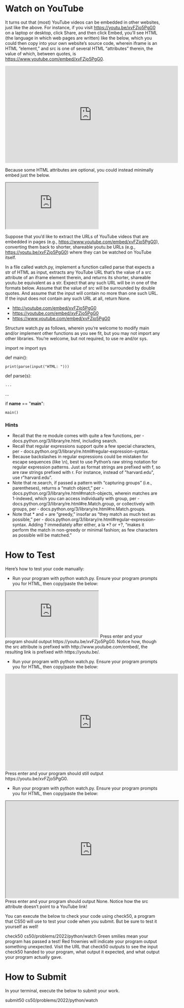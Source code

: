 # Watch on YouTube

It turns out that (most) YouTube videos can be embedded in other websites, just like the above. For instance, if you visit https://youtu.be/xvFZjo5PgG0 on a laptop or desktop, click Share, and then click Embed, you’ll see HTML (the language in which web pages are written) like the below, which you could then copy into your own website’s source code, wherein iframe is an HTML “element,” and src is one of several HTML “attributes” therein, the value of which, between quotes, is https://www.youtube.com/embed/xvFZjo5PgG0.

<iframe width="560" height="315" src="https://www.youtube.com/embed/xvFZjo5PgG0" title="YouTube video player" frameborder="0" allow="accelerometer; autoplay; clipboard-write; encrypted-media; gyroscope; picture-in-picture" allowfullscreen></iframe>

Because some HTML attributes are optional, you could instead minimally embed just the below.

<iframe src="https://www.youtube.com/embed/xvFZjo5PgG0"></iframe>

Suppose that you’d like to extract the URLs of YouTube videos that are embedded in pages (e.g., https://www.youtube.com/embed/xvFZjo5PgG0), converting them back to shorter, shareable youtu.be URLs (e.g., https://youtu.be/xvFZjo5PgG0) where they can be watched on YouTube itself.

In a file called watch.py, implement a function called parse that expects a str of HTML as input, extracts any YouTube URL that’s the value of a src attribute of an iframe element therein, and returns its shorter, shareable youtu.be equivalent as a str. Expect that any such URL will be in one of the formats below. Assume that the value of src will be surrounded by double quotes. And assume that the input will contain no more than one such URL. If the input does not contain any such URL at all, return None.

* http://youtube.com/embed/xvFZjo5PgG0
* https://youtube.com/embed/xvFZjo5PgG0
* https://www.youtube.com/embed/xvFZjo5PgG0

Structure watch.py as follows, wherein you’re welcome to modify main and/or implement other functions as you see fit, but you may not import any other libraries. You’re welcome, but not required, to use re and/or sys.

import re
import sys


def main():
    
    print(parse(input("HTML: ")))


def parse(s):
    
    ...


...


if __name__ == "__main__":
    
    main()

### Hints

* Recall that the re module comes with quite a few functions, per - docs.python.org/3/library/re.html, including search.
* Recall that regular expressions support quite a few special characters, per - docs.python.org/3/library/re.html#regular-expression-syntax.
* Because backslashes in regular expressions could be mistaken for escape sequences (like \n), best to use Python’s raw string notation for regular expression patterns. Just as format strings are prefixed with f, so are raw strings prefixed with r. For instance, instead of "harvard\.edu", use r"harvard\.edu".
* Note that re.search, if passed a pattern with “capturing groups” (i.e., parentheses), returns a “match object,” per - docs.python.org/3/library/re.html#match-objects, wherein matches are 1-indexed, which you can access individually with group, per - docs.python.org/3/library/re.html#re.Match.group, or collectively with groups, per - docs.python.org/3/library/re.html#re.Match.groups.
* Note that * and + are “greedy,” insofar as “they match as much text as possible,” per - docs.python.org/3/library/re.html#regular-expression-syntax. Adding ? immediately after either, a la *? or +?, “makes it perform the match in non-greedy or minimal fashion; as few characters as possible will be matched.”

# How to Test

Here’s how to test your code manually:

* Run your program with python watch.py. Ensure your program prompts you for HTML, then copy/paste the below:
<iframe src="http://www.youtube.com/embed/xvFZjo5PgG0"></iframe>
Press enter and your program should output https://youtu.be/xvFZjo5PgG0. Notice how, though the src attribute is prefixed with http://www.youtube.com/embed/, the resulting link is prefixed with https://youtu.be/.

* Run your program with python watch.py. Ensure your program prompts you for HTML, then copy/paste the below:
<iframe width="560" height="315" src="https://www.youtube.com/embed/xvFZjo5PgG0" title="YouTube video player" frameborder="0" allow="accelerometer; autoplay; clipboard-write; encrypted-media; gyroscope; picture-in-picture" allowfullscreen></iframe>
Press enter and your program should still output https://youtu.be/xvFZjo5PgG0.

* Run your program with python watch.py. Ensure your program prompts you for HTML, then copy/paste the below:
<iframe width="560" height="315" src="https://cs50.harvard.edu/python"></iframe>
Press enter and your program should output None. Notice how the src attribute doesn’t point to a YouTube link!

You can execute the below to check your code using check50, a program that CS50 will use to test your code when you submit. But be sure to test it yourself as well!

check50 cs50/problems/2022/python/watch
Green smilies mean your program has passed a test! Red frownies will indicate your program output something unexpected. Visit the URL that check50 outputs to see the input check50 handed to your program, what output it expected, and what output your program actually gave.

# How to Submit

In your terminal, execute the below to submit your work.

submit50 cs50/problems/2022/python/watch